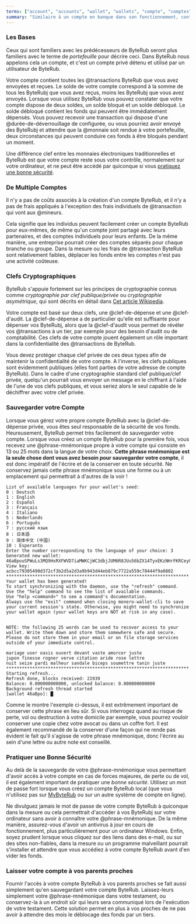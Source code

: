 ```yaml
---
terms: ["account", "accounts", "wallet", "wallets", "compte", "comptes", "portefeuille", "portefeuilles"]
summary: "Similaire à un compte en banque dans son fonctionnement, contient toutes vos transactions envoyées et reçues"
---
```


### Les Bases

Ceux qui sont familiers avec les prédécesseurs de ByteRub seront plus familiers avec le terme de *portefeuille* pour décrire ceci. Dans ByteRub nous appelons cela un compte, et c'est un compte privé détenu et utilisé par un utilisateur de ByteRub.

Votre compte contient toutes les @transactions ByteRub que vous avez envoyées et reçues. Le solde de votre compte correspond à la somme de tous les ByteRubj que vous avez reçus, moins les ByteRubj que vous avez envoyés. Lorsque vous utilisez ByteRub vous pouvez constater que votre compte dispose de deux soldes, un solde bloqué et un solde débloqué. Le solde débloqué contient les fonds qui peuvent être immédiatement dépensés. Vous pouvez recevoir une transaction qui dispose d'une @durée-de-déverrouillage de configurée, ou vous pourriez avoir envoyé des ByteRubj et attendre que la @monnaie soit rendue à votre portefeuille, deux circonstances qui peuvent conduire ces fonds à être bloqués pendant un moment.

Une différence clef entre les monnaies électroniques traditionnelles et ByteRub est que votre compte reste sous votre contrôle, normalement sur votre ordinateur, et ne peut être accédé par quiconque si vous [pratiquez une bonne sécurité](#pratiquer-une-bonne-securite).

### De Multiple Comptes

Il n'y a pas de coûts associés à la création d'un compte ByteRub, et il n'y a pas de frais appliqués à l'exception des frais individuels de @transaction qui vont aux @mineurs.

Cela signifie que les individus peuvent facilement créer un compte ByteRub pour eux-mêmes, de même qu'un compte joint partagé avec leurs partenaires, et des comptes individuels pour leurs enfants. De la même manière, une entreprise pourrait créer des comptes séparés pour chaque branche ou groupe. Dans la mesure ou les frais de @transaction ByteRub sont relativement faibles, déplacer les fonds entre les comptes n'est pas une activité coûteuse.

### Clefs Cryptographiques

ByteRub s'appuie fortement sur les principes de cryptographie connus comme *cryptographie par clef publique/privée* ou *cryptographie asymétrique*, qui sont décrits en détail dans [Cet article Wikipedia](https://fr.wikipedia.org/wiki/Cryptographie_asym%C3%A9trique).

Votre compte est basé sur deux clefs, une @clef-de-dépense et une @clef-d'audit. La @clef-de-dépense a de particulier qu'elle est suffisante pour dépenser vos ByteRubj, alors que la @clef-d'audit vous permet de révéler vos @transactions à un tier, par exemple pour des besoin d'audit ou de comptabilité. Ces clefs de votre compte jouent également un rôle important dans la confidentialité des @transactions de ByteRub.

Vous devez protéger chaque clef privée de ces deux types afin de maintenir la confidentialité de votre compte. A l'inverse, les clefs publiques sont évidemment publiques (elles font parties de votre adresse de compte ByteRub). Dans le cadre d'une cryptographie standard clef publique/clef privée, quelqu'un pourrait vous envoyer un message en le chiffrant à l'aide de l'une de vos clefs publiques, et vous seriez alors le seul capable de le déchiffrer avec votre clef privée.

### Sauvegarder votre Compte

Lorsque vous gérez votre propre compte ByteRub avec la @clef-de-dépense privée, vous êtes seul responsable de la sécurité de vos fonds. Heureusement, ByteRub permet très facilement de sauvegarder votre compte. Lorsque vous créez un compte ByteRub pour la première fois, vous recevez une @phrase-mnémonique propre à votre compte qui consiste en 13 ou 25 mots dans la langue de votre choix. **Cette phrase mnémonique est la seule chose dont vous avez besoin pour sauvegarder votre compte**, il est donc impératif de l'écrire et de la conserver en toute sécurité. Ne conservez jamais cette phrase mnémonique sous une forme ou à un emplacement qui permettrait à d'autres de la voir !

```
List of available languages for your wallet's seed:
0 : Deutsch
1 : English
2 : Español
3 : Français
4 : Italiano
5 : Nederlands
6 : Português
7 : русский язык
8 : 日本語
9 : 简体中文 (中国)
10 : Esperanto
Enter the number corresponding to the language of your choice: 3
Generated new wallet: 46aBpouSPWuLs3MQ9HxRXFWVD7iaMWKCjWC3dbjJUM6R8JUu56bZX14TyxEKzNHrFKRCey8BCqNWt6bAVGZju5goNQChXf5
View key: acbcc79305490d372cf3b2d5a2d3a9b943d44eb879c7722a559c78444f9a0802
**********************************************************************
Your wallet has been generated!
To start synchronizing with the daemon, use the "refresh" command.
Use the "help" command to see the list of available commands.
Use "help <command>" to see a command's documentation.
Always use the "exit" command when closing monero-wallet-cli to save
your current session's state. Otherwise, you might need to synchronize
your wallet again (your wallet keys are NOT at risk in any case).


NOTE: the following 25 words can be used to recover access to your wallet. Write them down and store them somewhere safe and secure. Please do not store them in your email or on file storage services outside of your immediate control.

mariage user oasis ouvert devant vaste amorcer juste
jupon finesse rogner verve citation aride rose lettre
nuit seize pardi malheur sandale biceps soumettre tanin juste
**********************************************************************
Starting refresh...
Refresh done, blocks received: 21939                            
Balance: 0.000000000000, unlocked balance: 0.000000000000
Background refresh thread started
[wallet 46aBpo]: █

```

Comme le montre l'exemple ci-dessus, il est extrêmement important de conserver cette phrase en lieu sûr. Si vous interrogez quand au risque de perte, vol ou destruction à votre domicile par exemple, vous pourrez vouloir conserver une copie chez votre avocat ou dans un coffre fort. Il est également recommandé de la conserver d'une façon qui ne rende pas évident le fait qu'il s'agisse de votre phrase mnémonique, donc l'écrire au sein d'une lettre ou autre note est conseillé.

### Pratiquer une Bonne Sécurité

Au delà de la sauvegarde de votre @phrase-mnémonique vous permettant d'avoir accès à votre compte en cas de forces majeures, de perte ou de vol, il est également important de pratiquer une *bonne sécurité*. Utilisez un mot de passe fort lorsque vous créez un compte ByteRub local (que vous n'utilisez pas sur [MyByteRub](https://mymonero.com) ou sur un autre système de compte en ligne).

Ne divulguez jamais le mot de passe de votre compte ByteRub à quiconque dans la mesure ou cela permettrait d'accéder à vos ByteRubj sur votre ordinateur sans avoir à connaître votre @phrase-mnémonique. De la même manière, assurez-vous d'avoir un antivirus à jour en cours de fonctionnement, plus particulièrement pour un ordinateur Windows. Enfin, soyez prudent lorsque vous cliquez sur des liens dans des e-mail, ou sur des sites non-fiables, dans la mesure ou un programme malveillant pourrait s'installer et attendre que vous accédiez à votre compte ByteRub avant d'en vider les fonds.

### Laisser votre compte à vos parents proches

Fournir l'accès à votre compte ByteRub à vos parents proches se fait aussi simplement qu'en sauvegardant votre compte ByteRub. Laissez-leurs simplement votre @phrase-mnémonique dans votre testament, ou conservez-la à un endroit sûr qui leurs sera communiqué lors de l'exécution de votre testament. Cette solution permet en plus à vos proches de ne pas avoir à attendre des mois le déblocage des fonds par un tiers.
